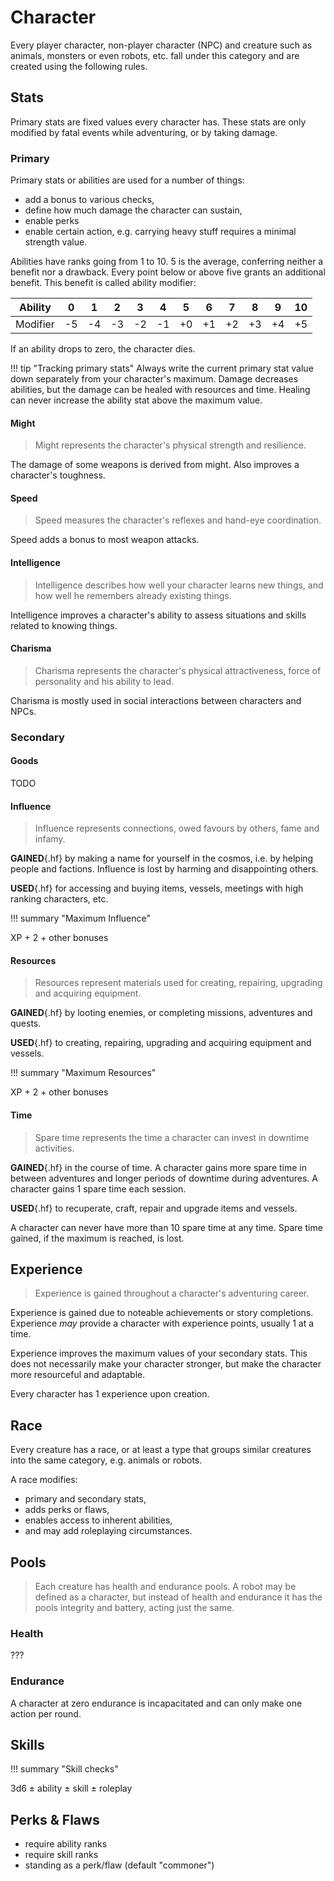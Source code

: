 # Character

Every player character, non-player character (NPC) and creature such as animals,
monsters or even robots, etc. fall under this category and are created using the
following rules.

## Stats

Primary stats are fixed values every character has. These stats are only
modified by fatal events while adventuring, or by taking damage.

### Primary

Primary stats or abilities are used for a number of things:

* add a bonus to various checks,
* define how much damage the character can sustain,
* enable perks
* enable certain action, e.g. carrying heavy stuff requires a minimal strength
  value.

Abilities have ranks going from 1 to 10. 5 is the average, conferring neither a
benefit nor a drawback. Every point below or above five grants an additional
benefit. This benefit is called ability modifier:

| Ability  |   0   |   1   |   2   |   3   |   4   |   5   |   6   |   7   |   8   |   9   |   10  |
|----------|:-----:|:-----:|:-----:|:-----:|:-----:|:-----:|:-----:|:-----:|:-----:|:-----:|:-----:|
| Modifier |   -5  |   -4  |   -3  |   -2  |   -1  |   +0  |   +1  |   +2  |   +3  |   +4  |   +5  |

If an ability drops to zero, the character dies.

!!! tip "Tracking primary stats"
    Always write the current primary stat value down separately from your
    character's maximum. Damage decreases abilities, but the damage can be
    healed with resources and time. Healing can never increase the ability stat
    above the maximum value.

#### Might

> Might represents the character's physical strength and resilience.

The damage of some weapons is derived from might. Also improves a character's
toughness.

#### Speed

> Speed measures the character's reflexes and hand-eye coordination.

Speed adds a bonus to most weapon attacks.

#### Intelligence

> Intelligence describes how well your character learns new things, and how well
he remembers already existing things.

Intelligence improves a character's ability to assess situations and skills
related to knowing things.

#### Charisma

> Charisma represents the character's physical attractiveness, force of personality
and his ability to lead.

Charisma is mostly used in social interactions between characters and NPCs.

### Secondary

#### Goods

TODO

<!-- > Goods are traded for money.

**GAINED**{.hf} by looting enemies, or from adventuring and quests.

**USED**{.hf} to sell for profits.

Any character with a [Might](#might) value of 3 or higher is just strong
enough to carry one singular unit of goods. Transporting more goods at a time
requires vessels or some other type of storage. Trading goods that exceed this
storage limit are lost. -->

#### Influence

> Influence represents connections, owed favours by others, fame and infamy.

**GAINED**{.hf} by making a name for yourself in the cosmos, i.e. by helping
people and factions. Influence is lost by harming and disappointing others.

**USED**{.hf} for accessing and buying items, vessels, meetings with high
ranking characters, etc.

!!! summary "Maximum Influence"
    <div class="formula formula-top formula-bottom">
      <span data-bracket-bottom="Experience">XP</span> +
      <span data-bracket-top="Base">2</span> +
      <span data-bracket-bottom="Circumstance">other bonuses</span>
    </div>

#### Resources

> Resources represent materials used for creating, repairing, upgrading and
> acquiring equipment.

**GAINED**{.hf} by looting enemies, or completing missions, adventures and
quests.

**USED**{.hf} to creating, repairing, upgrading and acquiring equipment and
vessels.

!!! summary "Maximum Resources"
    <div class="formula formula-top formula-bottom">
      <span data-bracket-bottom="Experience">XP</span> +
      <span data-bracket-top="Base">2</span> +
      <span data-bracket-bottom="Circumstance">other bonuses</span>
    </div>

#### Time

> Spare time represents the time a character can invest in downtime activities.

**GAINED**{.hf} in the course of time. A character gains more spare time in
between adventures and longer periods of downtime during adventures. A character
gains 1 spare time each session.

**USED**{.hf} to recuperate, craft, repair and upgrade items and vessels.

A character can never have more than 10 spare time at any time. Spare time
gained, if the maximum is reached, is lost.

## Experience

> Experience is gained throughout a character's adventuring career.

Experience is gained due to noteable achievements or story completions.
Experience *may* provide a character with experience points, usually 1 at a
time.

Experience improves the maximum values of your secondary stats. This does not
necessarily make your character stronger, but make the character more
resourceful and adaptable.

Every character has 1 experience upon creation.

## Race

Every creature has a race, or at least a type that groups similar creatures into
the same category, e.g. animals or robots.

A race modifies:

* primary and secondary stats,
* adds perks or flaws,
* enables access to inherent abilities,
* and may add roleplaying circumstances.

## Pools

> Each creature has health and endurance pools. A robot may be defined as a
> character, but instead of health and endurance it has the pools integrity and
> battery, acting just the same.

### Health

???

### Endurance

A character at zero endurance is incapacitated and can only make one action per
round.

## Skills

!!! summary "Skill checks"
    <div class="formula formula-top formula-bottom">
    <span data-bracket-bottom="base">3d6</span> ±
    <span data-bracket-top="ability modifier">ability</span> ±
    <span data-bracket-bottom="skill rank">skill</span> ±
    <span data-bracket-top="-2 to +2">roleplay</span>
    </div>

## Perks & Flaws

* require ability ranks
* require skill ranks
* standing as a perk/flaw (default "commoner")
